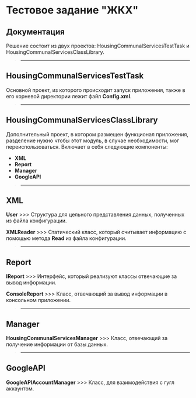 # Тестовое задание "ЖКХ"

## Документация
Решение состоит из двух проектов: HousingCommunalServicesTestTask и HousingCommunalServicesClassLibrary.

>______________________________________________

## HousingCommunalServicesTestTask
Основной проект, из которого происходит запуск приложения, также в его корневой директории лежит файл **Config.xml**.

>______________________________________________

## HousingCommunalServicesClassLibrary
Дополнительный проект, в котором размещен функционал приложения, разделение нужно чтобы этот модуль, в случае необходимости, мог переиспользоваться.
Включает в себя следующие компоненты: 

* **XML**
* **Report**
* **Manager**
* **GoogleAPI**

>______________________________________________

## XML

**User** >>> Структура для цельного представления данных, полученных из файла конфигурации.

**XMLReader** >>> Статический класс, который считывает информацию с помощью метода **Read** из файла конфигурации.

>______________________________________________

## Report

**IReport** >>> Интерфейс, который реализуют классы отвечающие за вывод информации.

**ConsoleReport** >>> Класс, отвечающий за вывод информации в консольном приложении.

>______________________________________________

## Manager
**HousingCommunalServicesManager** >>> Класс, отвечающий за получение информации от базы данных.

>______________________________________________

## GoogleAPI
**GoogleAPIAccountManager** >>> Класс, для взаимодействия с гугл аккаунтом.
